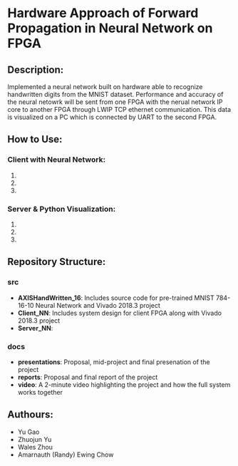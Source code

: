 # Hardware Approach of Forward Propagation in Neural Network on FPGA

## Description:
Implemented a neural network built on hardware able to recognize handwritten digits from the MNIST dataset. Performance and accuracy of the neural netowrk will be sent from one FPGA with the nerual network IP core to another FPGA through LWIP TCP ethernet communication. This data is visualized on a PC which is connected by UART to the second FPGA.

## How to Use:
### Client with Neural Network:
1.
2.
3.

### Server & Python Visualization:
1.
2.
3.

## Repository Structure:
### src
- **AXISHandWritten_16**: Includes source code for pre-trained MNIST 784-16-10 Neural Network and Vivado 2018.3 project
- **Client_NN**: Includes system design for client FPGA along with Vivado 2018.3 project 
- **Server_NN**: 

### docs
- **presentations**: Proposal, mid-project and final presenation of the project
- **reports**: Proposal and final report of the project
- **video**: A 2-minute video highlighting the project and how the full system works together

## Authours:
- Yu Gao
- Zhuojun Yu
- Wales Zhou
- Amarnauth (Randy) Ewing Chow


